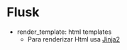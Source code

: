 # Flusk

- render_template: html templates
    - Para renderizar Html usa [Jinja2](https://juncotic.com/jinja2-en-flask-introduccion/)